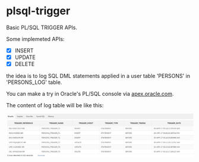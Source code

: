 plsql-trigger
==========================

Basic PL/SQL TRIGGER APIs.

Some implemeted APIs: 

- [x] INSERT
- [x] UPDATE
- [x] DELETE

the idea is to log SQL DML statements applied in a user table 'PERSONS' in 'PERSONS_LOG' table.

You can make a try in Oracle's PL/SQL console via [apex.oracle.com](https://apex.oracle.com/pls/apex/).

The content of log table will be like this:

![alt text](https://github.com/FaroukBENGHARSSALLAH/plsql-trigger/blob/master/log-table-content.jpg "log table content")
